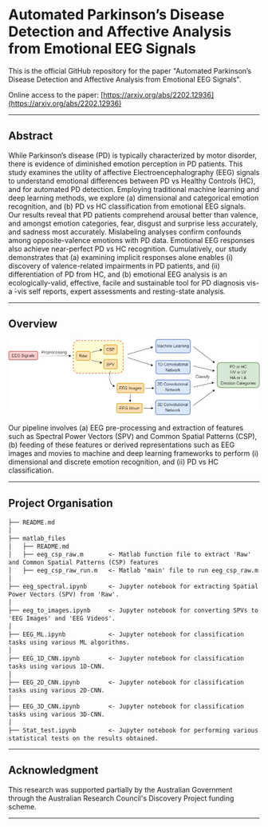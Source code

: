 Automated Parkinson’s Disease Detection and Affective Analysis from Emotional EEG Signals
=================================

This is the official GitHub repository for the paper "Automated Parkinson’s Disease Detection and Affective Analysis
from Emotional EEG Signals".

Online access to the paper: [https://arxiv.org/abs/2202.12936](https://arxiv.org/abs/2202.12936)

---------------------------------
## Abstract
While Parkinson’s disease (PD) is typically characterized by motor disorder, there is evidence of diminished emotion
perception in PD patients. This study examines the utility of affective Electroencephalography (EEG) signals to
understand emotional differences between PD vs Healthy Controls (HC), and for automated PD detection.
Employing traditional machine learning and deep learning methods, we explore (a) dimensional and categorical emotion
recognition, and (b) PD vs HC classification from emotional EEG signals. Our results reveal that PD patients
comprehend arousal better than valence, and amongst emotion categories, fear, disgust and surprise less accurately,
and sadness most accurately. Mislabeling analyses confirm confounds among opposite-valence emotions with PD data.
Emotional EEG responses also achieve near-perfect PD vs HC recognition. Cumulatively, our study demonstrates that
(a) examining implicit responses alone enables (i) discovery of valence-related impairments in PD patients, and
(ii) differentiation of PD from HC, and (b) emotional EEG analysis is an ecologically-valid, effective, facile
and sustainable tool for PD diagnosis vis-a ́-vis self reports, expert assessments and resting-state analysis.

--------------------------------
## Overview
![Overview](./images/EEG_overview.png)

Our pipeline involves (a) EEG pre-processing and extraction of features such as Spectral Power Vectors (SPV)
and Common Spatial Patterns (CSP), (b) feeding of these features or derived representations such as EEG images
and movies to machine and deep learning frameworks to perform (i) dimensional and discrete emotion recognition,
and (ii) PD vs HC classification.

--------------------------------
## Project Organisation


    ├── README.md
    │
    ├── matlab_files
    │   ├── README.md
    │   ├── eeg_csp_raw.m       <- Matlab function file to extract 'Raw' and Common Spatial Patterns (CSP) features
    │   ├── eeg_csp_raw_run.m   <- Matlab 'main' file to run eeg_csp_raw.m
    │
    ├── eeg_spectral.ipynb      <- Jupyter notebook for extracting Spatial Power Vectors (SPV) from 'Raw'.
    │
    ├── eeg_to_images.ipynb     <- Jupyter notebook for converting SPVs to 'EEG Images' and 'EEG Videos'.
    │
    ├── EEG_ML.ipynb            <- Jupyter notebook for classification tasks using various ML algorithms.
    │
    ├── EEG_1D_CNN.ipynb        <- Jupyter notebook for classification tasks using various 1D-CNN.
    │
    ├── EEG_2D_CNN.ipynb        <- Jupyter notebook for classification tasks using various 2D-CNN.
    │
    ├── EEG_3D_CNN.ipynb        <- Jupyter notebook for classification tasks using various 3D-CNN.
    │
    ├── Stat_test.ipynb         <- Jupyter notebook for performing various statistical tests on the results obtained.

--------------------------------
## Acknowledgment
This research was supported partially by the Australian Government through the Australian Research Council's Discovery
Project funding scheme.

-------------------------------
